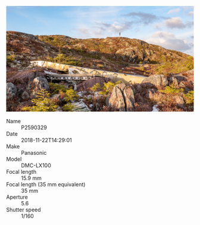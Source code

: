 [![P2590329](/photos/hd/P2590329.jpg)](/photos/full/P2590329.jpg?raw=true)

<dl>
  <dt>Name</dt>
  <dd>P2590329</dd>
  <dt>Date</dt>
  <dd>2018-11-22T14:29:01</dd>
  <dt>Make</dt>
  <dd>Panasonic</dd>
  <dt>Model</dt>
  <dd>DMC-LX100</dd>
  <dt>Focal length</dt>
  <dd>15.9 mm</dd>
  <dt>Focal length (35 mm equivalent)</dt>
  <dd>35 mm</dd>
  <dt>Aperture</dt>
  <dd>5.6</dd>
  <dt>Shutter speed</dt>
  <dd>1/160</dd>
</dl>
